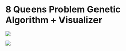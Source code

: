 # 8 Queens Problem Genetic Algorithm + Visualizer
![](https://github.com/EyalBrilling/8-Queen-Problem-Genetic-Algorithm/blob/main/report.PNG)

![](https://github.com/EyalBrilling/8-Queen-Problem-Genetic-Algorithm/blob/main/solution.gif)
